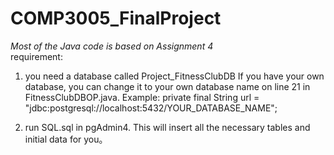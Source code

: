 # COMP3005_FinalProject
*Most of the Java code is based on Assignment 4*   
requirement:

1. you need a database called Project_FitnessClubDB
If you have your own database, you can change it to your own database name on line 21 in FitnessClubDBOP.java.
Example: private final String url = "jdbc:postgresql://localhost:5432/YOUR_DATABASE_NAME";

2. run SQL.sql in pgAdmin4. This will insert all the necessary tables and initial data for you。
